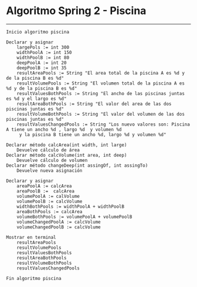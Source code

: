 # Algoritmo Spring 2 - Piscina    
___

    Inicio algoritmo piscina
   
    Declarar y asignar  
        largePols := int 300
        widthPoolA := int 150
        widthPoolB := int 80
        deepPoolA := int 20
        deepPoolB := int 35
        resultAreaPools := String "El area total de la piscina A es %d y de la piscina B es %d"
        resultVolumePools := String "El volumen total de la piscina A es %d y de la piscina B es %d"
        resultValuesBothPools := String "El ancho de las piscinas juntas es %d y el largo es %d"
        resultAreaBothPools := String "El valor del area de las dos piscinas juntas es %d"
        resultVolumeBothPools := String "El valor del volumen de las dos piscinas juntas es %d"
        resultValuesChangedPools := String "Los nuevo valores son: Piscina A tiene un ancho %d , largo %d  y volumen %d  
         y la piscina B tiene un ancho %d, largo %d y volumen %d"      

    Declarar método calcArea(int width, int large)
        Devuelve cálculo de área
    Declarar método calcVolume(int area, int deep)
        Devuelve cálculo de volumen
    Declarar método changeDeep(int assingOf, int assingTo)
        Devuelve nueva asignación  

    Declarar y asignar  
        areaPoolA := calcArea 
        areaPoolB :=  calcArea
        volumePoolA := calVolume
        volumePoolB := calcVolume
        widthBothPools := widthPoolA + widthPoolB
        areaBothPools := calcArea
        volumeBothPools := volumePoolA + volumePoolB
        volumeChangedPoolA := calcVolume
        volumeChangedPoolB := calcVolume  

    Mostrar en terminal  
        resultAreaPools 
        resultVolumePools
        resultValuesBothPools
        resultAreaBothPools
        resultVolumeBothPools
        resultValuesChangedPools

    Fin algoritmo piscina